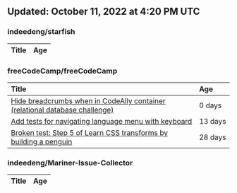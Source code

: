 ## Updated: October 11, 2022 at 4:20 PM UTC


### indeedeng/starfish
|**Title**|**Age**|
|:----|:----|


### freeCodeCamp/freeCodeCamp
|**Title**|**Age**|
|:----|:----|
|[Hide breadcrumbs when in CodeAlly container (relational database challenge)](https://github.com/freeCodeCamp/freeCodeCamp/issues/47980)|0&nbsp;days|
|[Add tests for navigating language menu with keyboard](https://github.com/freeCodeCamp/freeCodeCamp/issues/47649)|13&nbsp;days|
|[Broken test: Step 5 of Learn CSS transforms by building a penguin](https://github.com/freeCodeCamp/freeCodeCamp/issues/47513)|28&nbsp;days|


### indeedeng/Mariner-Issue-Collector
|**Title**|**Age**|
|:----|:----|